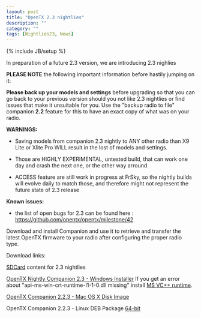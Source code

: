 ```yaml
---
layout: post
title: "OpenTX 2.3 nightlies"
description: ""
category: ""
tags: [Nightlies23, News]
---
```

{% include JB/setup %}

In preparation of a future 2.3 version, we are introducing 2.3 nighlies

**PLEASE NOTE** the following important information before hastily jumping on it:

**Please back up your models and settings** before upgrading so that you can go back to your previous version should you not like 2.3 nightlies or find issues that make it unsuitable for you. Use the "backup radio to file" companion **2.2** feature for this to have an exact copy of what was on your radio.

**WARNINGS:**

- Saving models from companion 2.3 nightly to ANY other radio than X9 Lite or Xlite Pro WILL result in the lost of models and settings.

- Those are HIGHLY EXPERIMENTAL, untested build, that can work one day and crash the next one, or the other way arround

- ACCESS feature are still work in progress at FrSky, so the nightly builds will evolve daily to match those, and therefore might not represent the future state of 2.3 release

**Known issues:**

- the list of open bugs for 2.3 can be found here : https://github.com/opentx/opentx/milestone/42

Download and install Companion and use it to retrieve and transfer the latest OpenTX firmware to your radio after configuring the proper radio type.

Download links:

[SDCard](http://downloads.open-tx.org/2.3/nightlies/sdcard/) content for 2.3 nightlies 

[OpenTX Nightly Companion 2.3 - Windows Installer](https://downloads.open-tx.org/2.3/nightlies/companion/windows/)
If you get an error about "api-ms-win-crt-runtime-I1-1-0.dll missing" install [MS VC++ runtime](https://support.microsoft.com/en-us/help/2999226/update-for-universal-c-runtime-in-windows).

[OpenTX Companion 2.2.3 - Mac OS X Disk Image](https://downloads.open-tx.org/2.3/nightlies/companion/macosx/)

OpenTX Companion 2.2.3 - Linux DEB Package [64-bit](https://downloads.open-tx.org/2.3/nightlies/companion/linux/)

